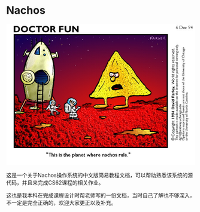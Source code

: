 # Nachos
![nachos](nachos.jpg)

这是一个关于Nachos操作系统的中文版简易教程文档，可以帮助熟悉该系统的源代码，并且来完成CS62课程的相关作业。

这也是我本科在完成课程设计时帮老师写的一份文档，当时自己了解也不够深入，不一定是完全正确的，欢迎大家更正以及补充。

